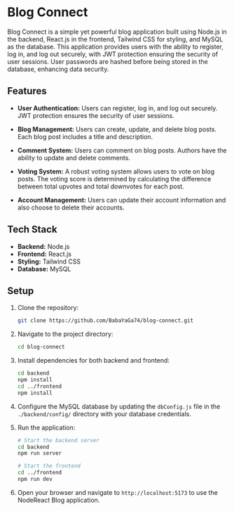 # Blog Connect

Blog Connect is a simple yet powerful blog application built using Node.js in the backend, React.js in the frontend, Tailwind CSS for styling, and MySQL as the database. This application provides users with the ability to register, log in, and log out securely, with JWT protection ensuring the security of user sessions. User passwords are hashed before being stored in the database, enhancing data security.

## Features

- **User Authentication:** Users can register, log in, and log out securely. JWT protection ensures the security of user sessions.

- **Blog Management:** Users can create, update, and delete blog posts. Each blog post includes a title and description.

- **Comment System:** Users can comment on blog posts. Authors have the ability to update and delete comments.

- **Voting System:** A robust voting system allows users to vote on blog posts. The voting score is determined by calculating the difference between total upvotes and total downvotes for each post.

- **Account Management:** Users can update their account information and also choose to delete their accounts.

## Tech Stack

- **Backend:** Node.js
- **Frontend:** React.js
- **Styling:** Tailwind CSS
- **Database:** MySQL

## Setup

1. Clone the repository:

   ```bash
   git clone https://github.com/BabaYaGa74/blog-connect.git
   ```

2. Navigate to the project directory:

   ```bash
   cd blog-connect
   ```

3. Install dependencies for both backend and frontend:

   ```bash
   cd backend
   npm install
   cd ../frontend
   npm install
   ```

4. Configure the MySQL database by updating the `dbConfig.js` file in the `./backend/config/` directory with your database credentials.

5. Run the application:

   ```bash
   # Start the backend server
   cd backend
   npm run server

   # Start the frontend
   cd ../frontend
   npm run dev
   ```

6. Open your browser and navigate to `http://localhost:5173` to use the NodeReact Blog application.
